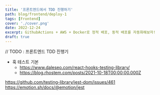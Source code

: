```yaml
---
title: '프론트엔드에서 TDD 진행하기'
path: blog/frontend/deploy-1
tags: [Frontend]
cover: './cover.png'
date: 2022-12-24
excerpt: GithubActions + AWS + Docker로 정적 배포, 동적 배포를 자동화해보자!
draft: true
---
```


// TODO : 프론트엔드 TDD 진행기 
- 훅 테스트 기본
  - https://www.daleseo.com/react-hooks-testing-library/
  - https://blog.rhostem.com/posts/2021-10-18T00:00:00.000Z

https://github.com/testing-library/jest-dom/issues/461
https://emotion.sh/docs/@emotion/jest
